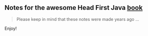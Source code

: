 

## Notes for the awesome Head First Java [book](https://www.amazon.com/Head-First-Java-Kathy-Sierra/dp/0596009208)

> Please keep in mind that these notes were made years ago ...

Enjoy!